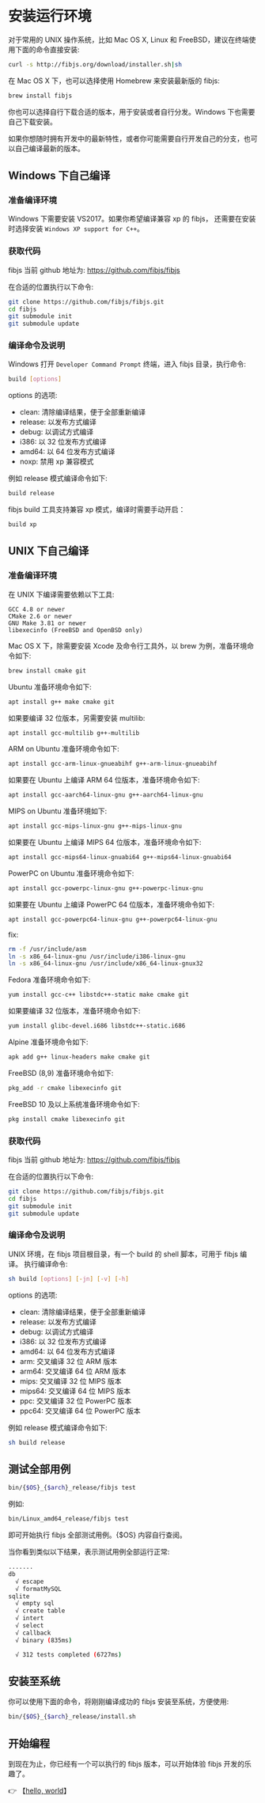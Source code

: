 # 安装运行环境
对于常用的 UNIX 操作系统，比如 Mac OS X, Linux 和 FreeBSD，建议在终端使用下面的命令直接安装:
```sh
curl -s http://fibjs.org/download/installer.sh|sh
```
在 Mac OS X 下，也可以选择使用 Homebrew 来安装最新版的 fibjs:
```sh
brew install fibjs
```
你也可以选择自行下载合适的版本，用于安装或者自行分发。Windows 下也需要自己下载安装。

如果你想随时拥有开发中的最新特性，或者你可能需要自行开发自己的分支，也可以自己编译最新的版本。

## Windows 下自己编译

### 准备编译环境
Windows 下需要安装 VS2017。如果你希望编译兼容 xp 的 fibjs， 还需要在安装时选择安装 `Windows XP support for C++`。

### 获取代码
fibjs 当前 github 地址为: https://github.com/fibjs/fibjs

在合适的位置执行以下命令:
```sh
git clone https://github.com/fibjs/fibjs.git
cd fibjs
git submodule init
git submodule update
```

### 编译命令及说明
Windows 打开 `Developer Command Prompt` 终端，进入 fibjs 目录，执行命令:
```sh
build [options]
```
options 的选项:
* clean: 清除编译结果，便于全部重新编译
* release: 以发布方式编译
* debug: 以调试方式编译
* i386: 以 32 位发布方式编译
* amd64: 以 64 位发布方式编译
* noxp: 禁用 xp 兼容模式

例如 release 模式编译命令如下:
```sh
build release
```

fibjs build 工具支持兼容 xp 模式，编译时需要手动开启：
```sh
build xp
```

## UNIX 下自己编译

### 准备编译环境
在 UNIX 下编译需要依赖以下工具:
```
GCC 4.8 or newer
CMake 2.6 or newer
GNU Make 3.81 or newer
libexecinfo (FreeBSD and OpenBSD only)
```
Mac OS X 下，除需要安装 Xcode 及命令行工具外，以 brew 为例，准备环境命令如下:
```sh
brew install cmake git
```
Ubuntu 准备环境命令如下:
```sh
apt install g++ make cmake git
```
如果要编译 32 位版本，另需要安装 multilib:
```sh
apt install gcc-multilib g++-multilib
```
ARM on Ubuntu 准备环境命令如下:
```sh
apt install gcc-arm-linux-gnueabihf g++-arm-linux-gnueabihf
```
如果要在 Ubuntu 上编译 ARM 64 位版本，准备环境命令如下:
```sh
apt install gcc-aarch64-linux-gnu g++-aarch64-linux-gnu
```
MIPS on Ubuntu 准备环境如下:
```sh
apt install gcc-mips-linux-gnu g++-mips-linux-gnu
```
如果要在 Ubuntu 上编译 MIPS 64 位版本，准备环境命令如下:
```sh
apt install gcc-mips64-linux-gnuabi64 g++-mips64-linux-gnuabi64
```
PowerPC on Ubuntu 准备环境命令如下:
```sh
apt install gcc-powerpc-linux-gnu g++-powerpc-linux-gnu
```
如果要在 Ubuntu 上编译 PowerPC 64 位版本，准备环境命令如下:
```sh
apt install gcc-powerpc64-linux-gnu g++-powerpc64-linux-gnu
```
fix:
```sh
rm -f /usr/include/asm
ln -s x86_64-linux-gnu /usr/include/i386-linux-gnu
ln -s x86_64-linux-gnu /usr/include/x86_64-linux-gnux32
```
Fedora 准备环境命令如下:
```sh
yum install gcc-c++ libstdc++-static make cmake git
```
如果要编译 32 位版本，准备环境命令如下:
```sh
yum install glibc-devel.i686 libstdc++-static.i686
```
Alpine 准备环境命令如下:
```sh
apk add g++ linux-headers make cmake git
```
FreeBSD (8,9) 准备环境命令如下:
```sh
pkg_add -r cmake libexecinfo git
```
FreeBSD 10 及以上系统准备环境命令如下:
```sh
pkg install cmake libexecinfo git
```

### 获取代码
fibjs 当前 github 地址为: https://github.com/fibjs/fibjs

在合适的位置执行以下命令:
```sh
git clone https://github.com/fibjs/fibjs.git
cd fibjs
git submodule init
git submodule update
```

### 编译命令及说明
UNIX 环境，在 fibjs 项目根目录，有一个 build 的 shell 脚本，可用于 fibjs 编译。 执行编译命令:
```sh
sh build [options] [-jn] [-v] [-h]
```
options 的选项:
* clean: 清除编译结果，便于全部重新编译
* release: 以发布方式编译
* debug: 以调试方式编译
* i386: 以 32 位发布方式编译
* amd64: 以 64 位发布方式编译
* arm: 交叉编译 32 位 ARM 版本
* arm64: 交叉编译 64 位 ARM 版本
* mips: 交叉编译 32 位 MIPS 版本
* mips64: 交叉编译 64 位 MIPS 版本
* ppc: 交叉编译 32 位 PowerPC 版本
* ppc64: 交叉编译 64 位 PowerPC 版本

例如 release 模式编译命令如下:
```sh
sh build release
```

## 测试全部用例
```sh
bin/{$OS}_{$arch}_release/fibjs test
```
例如:
```sh
bin/Linux_amd64_release/fibjs test
```
即可开始执行 fibjs 全部测试用例。{$OS} 内容自行查阅。

当你看到类似以下结果，表示测试用例全部运行正常:
```sh
.......
db
  √ escape
  √ formatMySQL
sqlite
  √ empty sql
  √ create table
  √ intert
  √ select
  √ callback
  √ binary (835ms)

  √ 312 tests completed (6727ms)
```

## 安装至系统
你可以使用下面的命令，将刚刚编译成功的 fibjs 安装至系统，方便使用:
```sh
bin/{$OS}_{$arch}_release/install.sh
```

## 开始编程
到现在为止，你已经有一个可以执行的 fibjs 版本，可以开始体验 fibjs 开发的乐趣了。

👉 【[hello, world](hello.md)】